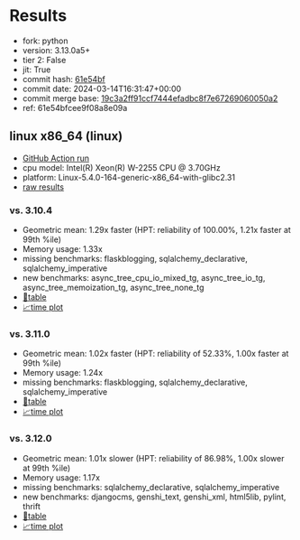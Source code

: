 # Results

- fork: python
- version: 3.13.0a5+
- tier 2: False
- jit: True
- commit hash: [61e54bf](https://github.com/python/cpython/commit/61e54bf)
- commit date: 2024-03-14T16:31:47+00:00
- commit merge base: [19c3a2ff91ccf7444efadbc8f7e67269060050a2](https://github.com/python/cpython/commit/19c3a2ff91ccf7444efadbc8f7e67269060050a2)
- ref: 61e54bfcee9f08a8e09a

## linux x86_64 (linux)

- [GitHub Action run](https://github.com/faster-cpython/benchmarking/actions/runs/8294398478)
- cpu model: Intel(R) Xeon(R) W-2255 CPU @ 3.70GHz
- platform: Linux-5.4.0-164-generic-x86_64-with-glibc2.31
- [raw results](bm-20240314-linux-x86_64-python-61e54bfcee9f08a8e09a-3.13.0a5%2B-61e54bf.json)

### vs. 3.10.4

- Geometric mean: 1.29x faster (HPT: reliability of 100.00%, 1.21x faster at 99th %ile)
- Memory usage: 1.33x
- missing benchmarks: flaskblogging, sqlalchemy_declarative, sqlalchemy_imperative
- new benchmarks: async_tree_cpu_io_mixed_tg, async_tree_io_tg, async_tree_memoization_tg, async_tree_none_tg
- [📄table](bm-20240314-linux-x86_64-python-61e54bfcee9f08a8e09a-3.13.0a5%2B-61e54bf-vs-3.10.4.md)
- [📈time plot](bm-20240314-linux-x86_64-python-61e54bfcee9f08a8e09a-3.13.0a5%2B-61e54bf-vs-3.10.4.png)

### vs. 3.11.0

- Geometric mean: 1.02x faster (HPT: reliability of 52.33%, 1.00x faster at 99th %ile)
- Memory usage: 1.24x
- missing benchmarks: flaskblogging, sqlalchemy_declarative, sqlalchemy_imperative
- [📄table](bm-20240314-linux-x86_64-python-61e54bfcee9f08a8e09a-3.13.0a5%2B-61e54bf-vs-3.11.0.md)
- [📈time plot](bm-20240314-linux-x86_64-python-61e54bfcee9f08a8e09a-3.13.0a5%2B-61e54bf-vs-3.11.0.png)

### vs. 3.12.0

- Geometric mean: 1.01x slower (HPT: reliability of 86.98%, 1.00x slower at 99th %ile)
- Memory usage: 1.17x
- missing benchmarks: sqlalchemy_declarative, sqlalchemy_imperative
- new benchmarks: djangocms, genshi_text, genshi_xml, html5lib, pylint, thrift
- [📄table](bm-20240314-linux-x86_64-python-61e54bfcee9f08a8e09a-3.13.0a5%2B-61e54bf-vs-3.12.0.md)
- [📈time plot](bm-20240314-linux-x86_64-python-61e54bfcee9f08a8e09a-3.13.0a5%2B-61e54bf-vs-3.12.0.png)


